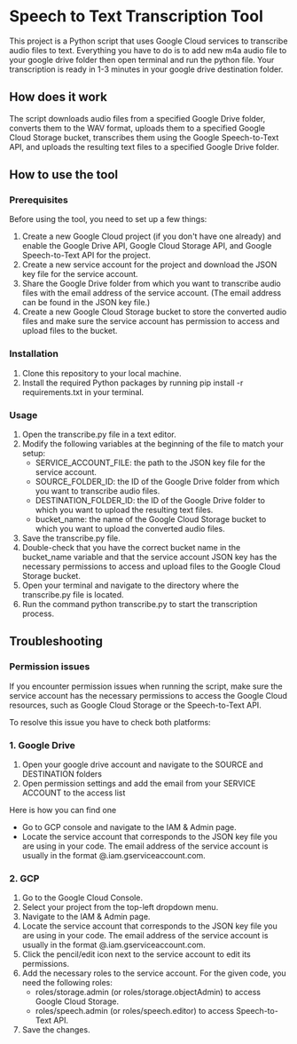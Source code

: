 # Speech to Text Transcription Tool

This project is a Python script that uses Google Cloud services to transcribe audio files to text. 
Everything you have to do is to add new m4a audio file to your google drive folder then open terminal and run the python file. Your transcription is ready in 1-3 minutes in your google drive destination folder.

## How does it work

The script downloads audio files from a specified Google Drive folder, converts them to the WAV format, uploads them to a specified Google Cloud Storage bucket, transcribes them using the Google Speech-to-Text API, and uploads the resulting text files to a specified Google Drive folder.

## How to use the tool

### Prerequisites

Before using the tool, you need to set up a few things:
1. Create a new Google Cloud project (if you don't have one already) and enable the Google Drive API, Google Cloud Storage API, and Google Speech-to-Text API for the project.
2. Create a new service account for the project and download the JSON key file for the service account.
3. Share the Google Drive folder from which you want to transcribe audio files with the email address of the service account. (The email address can be found in the JSON key file.)
4. Create a new Google Cloud Storage bucket to store the converted audio files and make sure the service account has permission to access and upload files to the bucket.

### Installation

1. Clone this repository to your local machine.
2. Install the required Python packages by running pip install -r requirements.txt in your terminal.

### Usage

1. Open the transcribe.py file in a text editor.
2. Modify the following variables at the beginning of the file to match your setup:
    * SERVICE_ACCOUNT_FILE: the path to the JSON key file for the service account.
    * SOURCE_FOLDER_ID: the ID of the Google Drive folder from which you want to transcribe audio files.
    * DESTINATION_FOLDER_ID: the ID of the Google Drive folder to which you want to upload the resulting text files.
    * bucket_name: the name of the Google Cloud Storage bucket to which you want to upload the converted audio files.
3. Save the transcribe.py file.
4. Double-check that you have the correct bucket name in the bucket_name variable and that the service account JSON key has the necessary permissions to access and upload files to the Google Cloud Storage bucket.
5. Open your terminal and navigate to the directory where the transcribe.py file is located.
6. Run the command python transcribe.py to start the transcription process.

## Troubleshooting

### Permission issues

If you encounter permission issues when running the script, make sure the service account has the necessary permissions to access the Google Cloud resources, such as Google Cloud Storage or the Speech-to-Text API.

To resolve this issue you have to check both platforms: 

### 1. Google Drive
1. Open your google drive account and navigate to the SOURCE and DESTINATION folders
2. Open permission settings and add the email from your SERVICE ACCOUNT to the access list

Here is how you can find one
- Go to GCP console and navigate to the IAM & Admin page.
- Locate the service account that corresponds to the JSON key file you are using in your code. The email address of the service account is usually in the format <account-name>@<project-id>.iam.gserviceaccount.com.

### 2. GCP

1. Go to the Google Cloud Console.
2. Select your project from the top-left dropdown menu.
3. Navigate to the IAM & Admin page.
4. Locate the service account that corresponds to the JSON key file you are using in your code. The email address of the service account is usually in the format <account-name>@<project-id>.iam.gserviceaccount.com.
5. Click the pencil/edit icon next to the service account to edit its permissions.
6. Add the necessary roles to the service account. For the given code, you need the following roles:
    * roles/storage.admin (or roles/storage.objectAdmin) to access Google Cloud Storage.
    * roles/speech.admin (or roles/speech.editor) to access Speech-to-Text API.
7. Save the changes.
